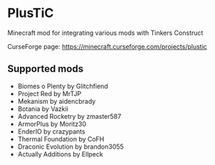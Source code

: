 # PlusTiC
Minecraft mod for integrating various mods with Tinkers Construct

CurseForge page: https://minecraft.curseforge.com/projects/plustic
## Supported mods
- Biomes o Plenty by Glitchfiend
- Project Red by MrTJP
- Mekanism by aidencbrady
- Botania by Vazkii
- Advanced Rocketry by zmaster587
- ArmorPlus by Moritz30
- EnderIO by crazypants
- Thermal Foundation by CoFH
- Draconic Evolution by brandon3055
- Actually Additions by Ellpeck
